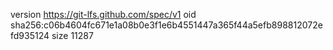 version https://git-lfs.github.com/spec/v1
oid sha256:c06b4604fc671e1a08b0e3f1e6b4551447a365f44a5efb898812072efd935124
size 11287
